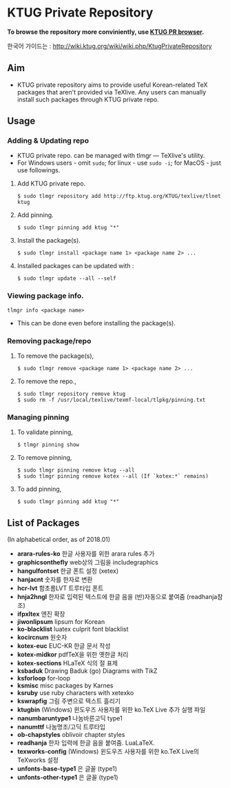 # KTUG Private Repository

**To browse the repository more conviniently, use [KTUG PR browser](https://koreantug.github.io/ktugpr-browser).**

한국어 가이드는 : http://wiki.ktug.org/wiki/wiki.php/KtugPrivateRepository

## Aim

- KTUG private repository aims to provide useful Korean-related TeX packages that aren't provided via TeXlive. Any users can manually install such packages through KTUG private repo.

## Usage

### Adding & Updating repo

- KTUG private repo. can be managed with tlmgr — TeXlive's utility.
- For Windows users - omit `sudo`; for linux - use `sudo -i`; for MacOS - just use followings.

1. Add KTUG private repo. 

   `$ sudo tlmgr repository add http://ftp.ktug.org/KTUG/texlive/tlnet ktug`

2. Add pinning. 

   `$ sudo tlmgr pinning add ktug "*"`

3. Install the package(s). 

   `$ sudo tlmgr install <package name 1> <package name 2> ...`

4. Installed packages can be updated with : 

   `$ sudo tlmgr update --all --self`

### Viewing package info.

`tlmgr info <package name>`

- This can be done even before installing the package(s).

### Removing package/repo

1. To remove the package(s), 

   `$ sudo tlmgr remove <package name 1> <package name 2> ...`

2. To remove the repo., 

   ```
   $ sudo tlmgr repository remove ktug
   $ sudo rm -f /usr/local/texlive/texmf-local/tlpkg/pinning.txt
   ```

### Managing pinning

1. To validate pinning,

   `$ tlmgr pinning show`

2. To remove pinning,

   ```
   $ sudo tlmgr pinning remove ktug --all
   $ sudo tlmgr pinning remove kotex --all (If `kotex:*` remains)
   ```

3. To add pinning,

   `$ sudo tlmgr pinning add ktug "*"`

## List of Packages

(In alphabetical order, as of 2018.01)

- **arara-rules-ko** 한글 사용자를 위한 arara rules 추가 
- **graphicsonthefly** web상의 그림을 includegraphics 
- **hangulfontset** 한글 폰트 설정 (xetex)
- **hanjacnt** 숫자를 한자로 변환
- **hcr-lvt** 함초롬LVT 트루타입 폰트
- **hnja2hngl** 한자로 입력된 텍스트에 한글 음을 (반)자동으로 붙여줌 (readhanja참조) 
- **ifpxltex** 엔진 확장
- **jiwonlipsum** lipsum for Korean 
- **ko-blacklist** luatex culprit font blacklist
- **kocircnum** 원숫자
- **kotex-euc** EUC-KR 한글 문서 작성
- **kotex-midkor** pdfTeX을 위한 옛한글 처리
- **kotex-sections** HLaTeX 식의 절 표제
- **ksbaduk** Drawing Baduk (go) Diagrams with TikZ
- **ksforloop** for-loop
- **ksmisc** misc packages by Karnes
- **ksruby** use ruby characters with xetexko
- **kswrapfig** 그림 주변으로 텍스트 흘리기
- **ktugbin** (Windows) 윈도우즈 사용자를 위한 ko.TeX Live 추가 실행 파일 
- **nanumbaruntype1** 나눔바른고딕 type1
- **nanumttf** 나눔명조/고딕 트루타입 
- **ob-chapstyles** oblivoir chapter styles 
- **readhanja** 한자 입력에 한글 음을 붙여줌. LuaLaTeX. 
- **texworks-config** (Windows) 윈도우즈 사용자를 위한 ko.TeX Live의 TeXworks 설정 
- **unfonts-base-type1** 은 글꼴 (type1)
- **unfonts-other-type1** 은 글꼴 (type1)
